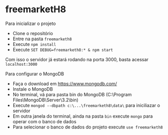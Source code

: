 # freemarketH8

Para inicializar o projeto
- Clone o repositório
- Entre na pasta `freemarketh8`  
- Execute `npm install`
- Execute `SET DEBUG=freemarketh8:* & npm start`

Com isso o servidor já estará rodando na porta 3000, basta acessar `localhost:3000`

Para configurar o MongoDB
- Faça o download em https://www.mongodb.com/
- Instale o MongoDB
- No terminal, vá para pasta bin do MongoDB (C:\Program Files\MongoDB\Server\3.2\bin)
- Execute `mongod --dbpath c:\...\freemarketh8\data\` para iniciliazar o servidor
- Em outra janela do terminal, ainda na pasta `bin` execute `mongo` para operar com o banco de dados
- Para selecionar o banco de dados do projeto execute `use freemarketh8`

